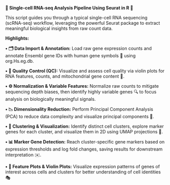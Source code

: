 **🚀 Single-cell RNA-seq Analysis Pipeline Using Seurat in R 🚀**

This script guides you through a typical single-cell RNA sequencing (scRNA-seq) workflow, leveraging the powerful Seurat package to extract meaningful biological insights from raw count data.


**Highlights:**

**•	🗂️ Data Import & Annotation:**
Load raw gene expression counts and annotate Ensembl gene IDs with human gene symbols 🧬 using org.Hs.eg.db.

**•	🧹 Quality Control (QC):**
Visualize and assess cell quality via violin plots for RNA features, counts, and mitochondrial gene content 🎯.

**•	⚙️ Normalization & Variable Features:**
Normalize raw counts to mitigate sequencing depth biases, then identify highly variable genes 🔍 to focus analysis on biologically meaningful signals.

**•	📉 Dimensionality Reduction:**
Perform Principal Component Analysis (PCA) to reduce data complexity and visualize principal components 🔢.

**•	🧩 Clustering & Visualization:**
Identify distinct cell clusters, explore marker genes for each cluster, and visualize them in 2D using UMAP projections 🌈.

**•	📊 Marker Gene Detection:**
Reach cluster-specific gene markers based on expression thresholds and log fold changes, saving results for downstream interpretation ✉️.

**•	🎨 Feature Plots & Violin Plots:**
Visualize expression patterns of genes of interest across cells and clusters for better understanding of cell identities 🎭

